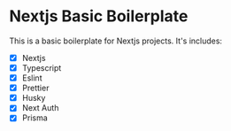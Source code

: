 # Nextjs Basic Boilerplate

This is a basic boilerplate for Nextjs projects. It's includes:

- [x] Nextjs
- [x] Typescript
- [x] Eslint
- [x] Prettier
- [x] Husky
- [x] Next Auth
- [x] Prisma
